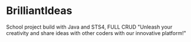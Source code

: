 # BrilliantIdeas
School project build with Java and STS4, FULL CRUD "Unleash your creativity and share ideas with other coders with our innovative platform!"
